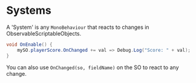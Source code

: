 # Systems

A 'System' is any `MonoBehaviour` that reacts to changes in ObservableScriptableObjects.

```csharp
void OnEnable() {
    mySO.playerScore.OnChanged += val => Debug.Log("Score: " + val);
}
```

You can also use `OnChanged(so, fieldName)` on the SO to react to any change.